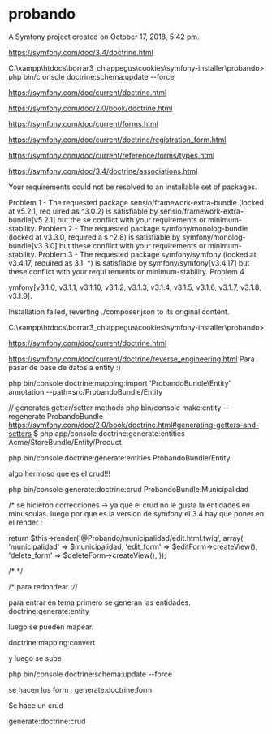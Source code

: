 probando
========

A Symfony project created on October 17, 2018, 5:42 pm.

https://symfony.com/doc/3.4/doctrine.html


C:\xampp\htdocs\borrar3_chiappegus\cookies\symfony-installer\probando> php bin/c
onsole doctrine:schema:update --force


https://symfony.com/doc/current/doctrine.html

https://symfony.com/doc/2.0/book/doctrine.html

https://symfony.com/doc/current/forms.html

https://symfony.com/doc/current/doctrine/registration_form.html

https://symfony.com/doc/current/reference/forms/types.html

https://symfony.com/doc/3.4/doctrine/associations.html



Your requirements could not be resolved to an installable set of packages.

  Problem 1
    - The requested package sensio/framework-extra-bundle (locked at v5.2.1, req
uired as ^3.0.2) is satisfiable by sensio/framework-extra-bundle[v5.2.1] but the
se conflict with your requirements or minimum-stability.
  Problem 2
    - The requested package symfony/monolog-bundle (locked at v3.3.0, required a
s ^2.8) is satisfiable by symfony/monolog-bundle[v3.3.0] but these conflict with
 your requirements or minimum-stability.
  Problem 3
    - The requested package symfony/symfony (locked at v3.4.17, required as 3.1.
*) is satisfiable by symfony/symfony[v3.4.17] but these conflict with your requi
rements or minimum-stability.
  Problem 4
  
ymfony[v3.1.0, v3.1.1, v3.1.10, v3.1.2, v3.1.3, v3.1.4, v3.1.5, v3.1.6, v3.1.7,
v3.1.8, v3.1.9].


Installation failed, reverting ./composer.json to its original content.

C:\xampp\htdocs\borrar3_chiappegus\cookies\symfony-installer\probando>

https://symfony.com/doc/current/doctrine.html



https://symfony.com/doc/current/doctrine/reverse_engineering.html
Para pasar de base de datos a entity :)


php bin/console doctrine:mapping:import 'ProbandoBundle\Entity' annotation --path=src/ProbandoBundle/Entity


// generates getter/setter methods
 php bin/console make:entity --regenerate ProbandoBundle
https://symfony.com/doc/2.0/book/doctrine.html#generating-getters-and-setters
 $ php app/console doctrine:generate:entities Acme/StoreBundle/Entity/Product

 php bin/console doctrine:generate:entities ProbandoBundle/Entity


algo hermoso que es el crud!!!

php bin/console  generate:doctrine:crud ProbandoBundle:Municipalidad


/* 
se hicieron correcciones -> ya que el crud no le gusta la entidades en minusculas.
luego por que es la version de symfony el 3.4 hay que poner en el render :

return $this->render('@Probando/municipalidad/edit.html.twig', array(
            'municipalidad' => $municipalidad,
            'edit_form'     => $editForm->createView(),
            'delete_form'   => $deleteForm->createView(),
        ));


/* */

/* para redondear :*/*/

para entrar en tema primero se generan las entidades.
doctrine:generate:entity



luego se pueden mapear.

doctrine:mapping:convert


y luego se sube

php bin/console doctrine:schema:update --force

se hacen los form :
generate:doctrine:form



Se hace un crud

generate:doctrine:crud






